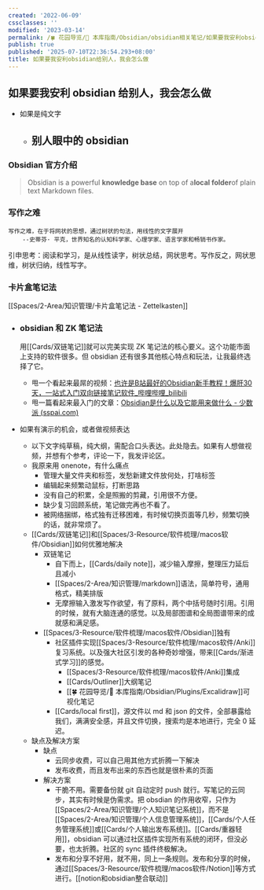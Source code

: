 ```yaml
---
created: '2022-06-09'
cssclasses: ''
modified: '2023-03-14'
permalink: /🍀 花园导览/🧰 本库指南/Obsidian/obsidian相关笔记/如果要我安利obsidian给别人，我会怎么做.md
publish: true
published: '2025-07-10T22:36:54.293+08:00'
title: 如果要我安利obsidian给别人，我会怎么做
---
```

## 如果要我安利 obsidian 给别人，我会怎么做

- 如果是纯文字
	- ## 别人眼中的 obsidian

### Obsidian 官方介绍

> Obsidian is a powerful **knowledge base** on top of a**local folder**of plain text Markdown files.

### 写作之难

```ad-quote
写作之难，在于将网状的思想，通过树状的句法，用线性的文字展开
	--史蒂芬· 平克，世界知名的认知科学家、心理学家、语言学家和畅销书作家。
```

引申思考：阅读和学习，是从线性读字，树状总结，网状思考。写作反之，网状思维，树状归纳，线性写字。

### 卡片盒笔记法

[[Spaces/2-Area/知识管理/卡片盒笔记法 - Zettelkasten]]

- ### obsidian 和 ZK 笔记法

  用[[Cards/双链笔记]]就可以完美实现 ZK 笔记法的核心要义。这个功能市面上支持的软件很多。但 obsidian 还有很多其他核心特点和玩法，让我最终选择了它。

	- 甩一个看起来最屌的视频：[也许是B站最好的Obsidian新手教程！爆肝30天，一站式入门双向链接笔记软件_哔哩哔哩_bilibili](https://www.bilibili.com/video/BV18a411r7mt?spm_id_from=333.337.search-card.all.click)
	- 甩一篇看起来最入门的文章：[Obsidian是什么以及它能用来做什么 - 少数派 (sspai.com)](https://sspai.com/post/67399)
- 如果有演示的机会，或者做视频表达
	- 以下文字纯草稿，纯大纲，需配合口头表达。此处隐去。如果有人想做视频，并想有个参考，评论一下，我发评论区。
	- 我原来用 onenote，有什么痛点
		- 管理大量文件夹和标签，发愁新建文件放何处，打啥标签
		- 编辑起来频繁动鼠标，打断思路
		- 没有自己的积累，全是照搬的剪藏，引用很不方便。
		- 缺少复习回顾系统，笔记做完再也不看了。
		- 被网络捆绑，格式独有迁移困难，有时候切换页面等几秒，频繁切换的话，就非常烦了。
	- [[Cards/双链笔记]]和[[Spaces/3-Resource/软件梳理/macos软件/Obsidian]]如何优雅地解决
		- 双链笔记
			- 自下而上，[[Cards/daily note]]，减少输入摩擦，整理压力延后且减小
			- [[Spaces/2-Area/知识管理/markdown]]语法，简单符号，通用格式，精美排版
			- 无摩擦输入激发写作欲望，有了原料，两个中括号随时引用。引用的时候，就有大脑连通的感觉。以及局部图谱和全局图谱带来的成就感和满足感。
		- [[Spaces/3-Resource/软件梳理/macos软件/Obsidian]]独有
			- 社区插件实现[[Spaces/3-Resource/软件梳理/macos软件/Anki]]复习系统。以及强大社区引发的各种奇妙增强，带来[[Cards/渐进式学习]]的感觉。
				- [[Spaces/3-Resource/软件梳理/macos软件/Anki]]集成
				- [[Cards/Outliner]]大纲笔记
				- [[🍀 花园导览/🧰 本库指南/Obsidian/Plugins/Excalidraw]]可视化笔记
			- [[Cards/local first]]，源文件以 md 和 json 的文件，全部暴露给我们，满满安全感，并且文件切换，搜索均是本地进行，完全 0 延迟。
	- 缺点及解决方案
		- 缺点
			- 云同步收费，可以自己用其他方式折腾一下解决
			- 发布收费，而且发布出来的东西也就是很朴素的页面
		- 解决方案
			- 干脆不用。需要备份就 git 自动定时 push 就行。写笔记的云同步，其实有时候是伪需求。把 obsdian 的作用收窄，只作为[[Spaces/2-Area/知识管理/个人知识笔记系统]]，而不是[[Spaces/2-Area/知识管理/个人信息管理系统]]，[[Cards/个人任务管理系统]]或[[Cards/个人输出发布系统]]。[[Cards/重器轻用]]，obsidian 可以通过社区插件实现所有系统的闭环，但没必要，也太折腾。社区的 sync 插件终极解决。
			- 发布和分享不好用，就不用，同上一条规则。发布和分享的时候，通过[[Spaces/3-Resource/软件梳理/macos软件/Notion]]等方式进行。[[notion和obsidian整合联动]]